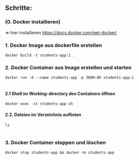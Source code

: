 ## Schritte:

### (0. Docker installieren) 
=> hier installieren https://docs.docker.com/get-docker/

### 1. Docker Image aus dockerfile erstellen
`docker build -t students-app:1 .`

### 2. Docker Container aus Image erstellen und starten
`docker run -d --name students-app -p 3000:80 students-app:1`
<br/><br/>

#### 2.1 Shell im Working-directory des Containers öffnen
`docker exec -it students-app sh`

#### 2.2. Dateien im Verzeichnis auflisten
`ls`
<br/><br/>
### 3. Docker Container stoppen und löschen
`docker stop students-app && docker rm students-app`
